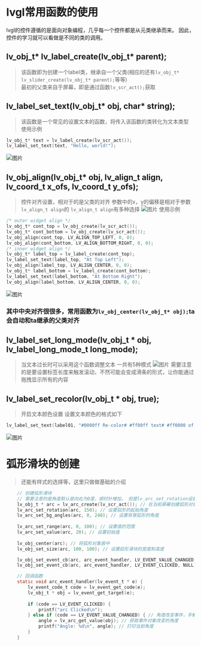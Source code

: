 # lvgl常用函数的使用 
lvgl的控件遵循的是面向对象编程，几乎每一个控件都是从元类继承而来。 
因此，控件的学习就可以看做是不同的类的调用。
## lv_obj_t* lv_label_create(lv_obj_t* parent); 
>该函数即为创建一个label类，继承自一个父类(相应的还有```lv_obj_t* lv_slider_create(lv_obj_t* parent);```等等)  
>最初的父类来自于屏幕，即是通过函数```lv_scr_act();```获取  

## lv_label_set_text(lv_obj_t* obj, char* string);
>该函数是一个常见的设置文本的函数，将传入该函数的类转化为文本类型
>使用示例
```C
lv_obj_t* text = lv_label_create(lv_scr_act());
lv_label_set_text(text, "Hello, world!");
```

![图片](https://github.com/user-attachments/assets/562e1faa-33d5-41ea-9e29-eefc230869e7)

## lv_obj_align(lv_obj_t* obj, lv_align_t align, lv_coord_t x_ofs, lv_coord_t y_ofs); 
>控件对齐设置，相对于的是父类的对齐
>参数中的x，y的偏移是相对于参数```lv_align_t align```的
>```lv_align_t align```有多种选择
![图片](https://github.com/user-attachments/assets/72d2b290-73d9-4a05-a743-2997cd29e7e5)
>使用示例
```C
/* outer widget align */
lv_obj_t* cont_top = lv_obj_create(lv_scr_act());
lv_obj_t* cont_bottom = lv_obj_create(lv_scr_act());
lv_obj_align(cont_top, LV_ALIGN_TOP_LEFT, 0, 0);
lv_obj_align(cont_bottom, LV_ALIGN_BOTTOM_RIGHT, 0, 0);
/* inner widget align */
lv_obj_t* label_top = lv_label_create(cont_top);
lv_label_set_text(label_top, "At Top Left");
lv_obj_align(label_top, LV_ALIGN_CENTER, 0, 0);
lv_obj_t* label_bottom = lv_label_create(cont_bottom);
lv_label_set_text(label_bottom, "At Bottom Right");
lv_obj_align(label_bottom, LV_ALIGN_CENTER, 0, 0);
```
![图片](https://github.com/user-attachments/assets/1231e2ab-679b-49ac-a5f2-a923f63a89d4)
### 其中中央对齐很很多，常用函数为```lv_obj_center(lv_obj_t* obj);```ta会自动和ta继承的父类对齐 

## lv_label_set_long_mode(lv_obj_t * obj, lv_label_long_mode_t long_mode);
>当文本过长时可以采用这个函数调整文本
>一共有5种模式
![图片](https://github.com/user-attachments/assets/97afe5ff-6901-4955-98a9-3f0a95e6f740)
>需要注意的是要设置标签长度来触发滚动，不然可能会变成滑条的形式，让你能通过拖拽显示所有的内容

## lv_label_set_recolor(lv_obj_t * obj, true);
>开启文本颜色设置
>设置文本颜色的格式如下
```C
lv_label_set_text(label01, "#0000ff Re-color# #ff00ff text# #ff0000 of a# label.");
```
![图片](https://github.com/user-attachments/assets/7110fd2c-a598-409b-b9d0-b8169d837645)

# 弧形滑块的创建
>还能有样式的选择等，这里只做做基础的介绍
```C
    // 创建弧形滑块
    // 需要注意的是角度默认是向右为0度，顺时针增加。 但是lv_arc_set_rotation设置了之后就是相对于设置的角度了
    lv_obj_t * arc = lv_arc_create(lv_scr_act()); // 在当前屏幕创建弧形对象
    lv_arc_set_rotation(arc, 150); // 设置弧形的起始角度
    lv_arc_set_bg_angles(arc, 0, 240); // 设置背景弧形的角度
    
    lv_arc_set_range(arc, 0, 100); // 设置值的范围
    lv_arc_set_value(arc, 20); // 设置初始值
    
    lv_obj_center(arc); // 将弧形对象居中
    lv_obj_set_size(arc, 100, 100); // 设置弧形滑块的宽度和高度

    lv_obj_set_event_cb(arc, arc_event_handler, LV_EVENT_VALUE_CHANGED, NULL); // 注册回调函数，常用的事件类型一般是值的变化和点击
    lv_obj_set_event_cb(arc, arc_event_handler, LV_EVENT_CLICKED, NULL);
```
```C
    // 回调函数
    static void arc_event_handler(lv_event_t * e) {
        lv_event_code_t code = lv_event_get_code(e);
        lv_obj_t * obj = lv_event_get_target(e);
    
        if (code == LV_EVENT_CLICKED) {
            printf("arc Clicked\n");
        } else if (code == LV_EVENT_VALUE_CHANGED) { // 角度改变事件，手触摸/拖动进度条
            angle = lv_arc_get_value(obj); // 获取事件对象改变的角度
            printf("Angle: %d\n", angle); // 打印当前角度
        }
    }
```


